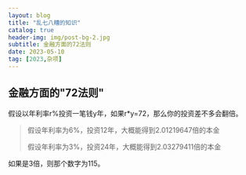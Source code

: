 ```yaml
---
layout: blog
title: "乱七八糟的知识"
catalog: true
header-img: img/post-bg-2.jpg
subtitle: 金融方面的72法则
date: 2023-05-10
tag: [2023,杂项]
---
```


## 金融方面的"72法则"

假设以年利率r%投资一笔钱y年，如果r*y=72，那么你的投资差不多会翻倍。
> 假设年利率为6%，投资12年，大概能得到2.01219647倍的本金
> 
> 假设年利率为3%，投资24年，大概能得到2.03279411倍的本金

如果是3倍，则那个数字为115。